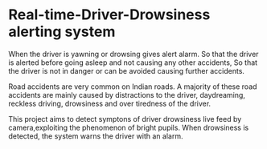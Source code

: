 # Real-time-Driver-Drowsiness alerting system
When the driver is yawning or drowsing gives alert alarm. So that the driver is alerted before going asleep and not causing any other accidents, So that the driver is not in danger or can be avoided causing further accidents.

Road accidents are very common on Indian roads. A majority of these road accidents are mainly caused by distractions to the driver, daydreaming, reckless driving, drowsiness and over tiredness of the driver. 

This project aims to detect symptons of driver drowsiness live feed by camera,exploiting the phenomenon of bright pupils. When drowsiness is detected, the system warns the driver with an alarm.
